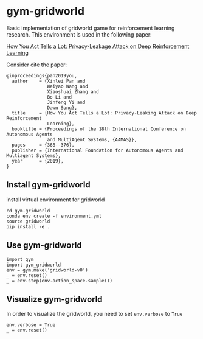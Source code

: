 # gym-gridworld

Basic implementation of gridworld game 
for reinforcement learning research. This environment is used in the following paper:

[How You Act Tells a Lot: Privacy-Leakage Attack on Deep Reinforcement Learning](https://arxiv.org/abs/1904.11082)

Consider cite the paper:

```
@inproceedings{pan2019you,
  author    = {Xinlei Pan and
               Weiyao Wang and
               Xiaoshuai Zhang and
               Bo Li and
               Jinfeng Yi and
               Dawn Song},
  title     = {How You Act Tells a Lot: Privacy-Leaking Attack on Deep Reinforcement
               Learning},
  booktitle = {Proceedings of the 18th International Conference on Autonomous Agents
               and MultiAgent Systems, {AAMAS}},
  pages     = {368--376},
  publisher = {International Foundation for Autonomous Agents and Multiagent Systems},
  year      = {2019},
}
```

## Install gym-gridworld

install virtual environment for gridworld

    cd gym-gridworld
    conda env create -f environment.yml
    source gridworld
    pip install -e .

## Use gym-gridworld
    
    import gym
    import gym_gridworld
    env = gym.make('gridworld-v0')
    _ = env.reset()
    _ = env.step(env.action_space.sample())
    
## Visualize gym-gridworld
In order to visualize the gridworld, you need to set `env.verbose` to `True`

    env.verbose = True
    _ = env.reset()

